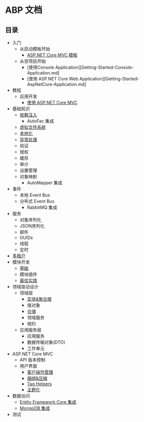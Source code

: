 ﻿# ABP 文档

## 目录

* 入门
  * 从启动模板开始
    * [ASP.NET Core MVC 模板](Getting-Started-AspNetCore-MVC-Template.md)
  * 从空项目开始
    * [使用Console Application][Getting-Started-Console-Application.md]
    * [使用 ASP.NET Core Web Application][Getting-Started-AspNetCore-Application.md]
* 教程
  * 应用开发
    * [使用 ASP.NET Core MVC](Tutorials/AspNetCore-Mvc/Part-I.md)
* 基础知识
  * [依赖注入](Dependency-Injection.md)
    * AutoFac 集成
  * [虚拟文件系统](Virtual-File-System.md)
  * [本地化](Localization.md)
  * [异常处理](Exception-Handling.md)
  * 验证
  * 授权
  * 缓存
  * 审计
  * 设置管理
  * 对象映射
    * AutoMapper 集成
* 事件
  * 本地 Event Bus
  * 分布式 Event Bus
    * RabbitMQ 集成
* 服务
  * 对象序列化
  * JSON序列化
  * 邮件
  * GUIDs
  * 线程
  * 定时
* [多租户](Multi-Tenancy.md)
* 模块开发
  * [基础](Module-Development-Basics.md)
  * 模块插件
  * [最佳实践](Best-Practices/Index.md)
* 领域驱动设计
  * 领域层
    * [实体&聚合根](Entities.md)
    * 值对象
    * [仓储](Repositories.md)
    * 领域服务
    * 规约
  * 应用服务层
    * 应用服务
    * 数据传输对象(DTO)
    * 工作单元
* ASP.NET Core MVC
  * API 版本控制
  * 用户界面
    * [客户端包管理](AspNetCore/Client-Side-Package-Management.md)
    * [捆绑&压缩](AspNetCore/Bundling-Minification.md)
    * [Tag Helpers](Tag-Helpers.md)
    * [主题化](AspNetCore/Theming.md)
* 数据访问
  * [Entity Framework Core 集成](Entity-Framework-Core.md)
  * [MongoDB 集成](MongoDB.md)
* 测试
